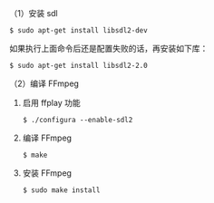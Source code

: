 （1）安装 sdl

```shell
$ sudo apt-get install libsdl2-dev
```

如果执行上面命令后还是配置失败的话，再安装如下库：

```shell
$ sudo apt-get install libsdl2-2.0
```

（2）编译 FFmpeg

1. 启用 ffplay 功能

   ```shell
   $ ./configura --enable-sdl2
   ```

2. 编译 FFmpeg

   ```shell
   $ make
   ```

3. 安装 FFmpeg

   ```shell
   $ sudo make install
   ```

   